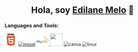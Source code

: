 

<div align="center">
<h1 align="center">Hola, soy <a href="https://edilane.dev">Edilane Melo</a> 👋</h1>
</div>

<h3 align="left">Languages and Tools:</h3>
<p align="left"> </a> <img src="https://raw.githubusercontent.com/devicons/devicon/master/icons/html5/html5-original-wordmark.svg" alt="html5" width="40" height="40"/> </a> <a href="https://www.microsoft.com/en-us/sql-server" target="_blank" rel="noreferrer"> <img src="https://www.svgrepo.com/show/303229/microsoft-sql-server-logo.svg" alt="mssql" width="40" height="40"/></a> <a href="https://www.mysql.com/" target="_blank" rel="noreferrer"> <img src="https://raw.githubusercontent.com/devicons/devicon/master/icons/mysql/mysql-original-wordmark.svg" alt="mysql" width="40" height="40"/> </a>  <link rel="hoja de estilo" tipo='texto/c' href="https://cdn.jsdelivr.net/gh/devicons/devicon@latest/devicon.min.c" /></a> 
            <img src="https://cdn.jsdelivr.net/gh/devicons/devicon@latest/icons/c/c-original.svg" width="40" height="40"/> </a>
          <link rel="hoja de estilo" tipo='texto/canva' href="https://cdn.jsdelivr.net/gh/devicons/devicon@latest/devicon.min.canva"/></a>
            <img src="https://cdn.jsdelivr.net/gh/devicons/devicon@latest/icons/canva/canva-original.svg"  alt="canva" width="40" height="40"/></a>
            <link rel="hoja de estilo" tipo='texto/linux' href="https://cdn.jsdelivr.net/gh/devicons/devicon@latest/devicon.min.linux" /></a>
            <img src="https://cdn.jsdelivr.net/gh/devicons/devicon@latest/icons/linux/linux-original.svg" alt="linux" width="40" height="40"/></a>
          
          
          
          
          
          
          
      
          
